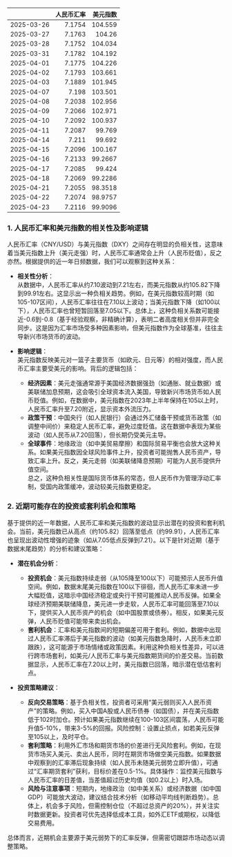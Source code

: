 |            |   人民币汇率 |   美元指数 |
|:-----------|-------------:|-----------:|
| 2025-03-26 |       7.1754 |   104.559  |
| 2025-03-27 |       7.1763 |   104.26   |
| 2025-03-28 |       7.1752 |   104.034  |
| 2025-03-31 |       7.1782 |   104.192  |
| 2025-04-01 |       7.1775 |   104.226  |
| 2025-04-02 |       7.1793 |   103.661  |
| 2025-04-03 |       7.1889 |   101.945  |
| 2025-04-07 |       7.198  |   103.501  |
| 2025-04-08 |       7.2038 |   102.956  |
| 2025-04-09 |       7.2066 |   102.971  |
| 2025-04-10 |       7.2092 |   100.937  |
| 2025-04-11 |       7.2087 |    99.769  |
| 2025-04-14 |       7.211  |    99.692  |
| 2025-04-15 |       7.2096 |   100.167  |
| 2025-04-16 |       7.2133 |    99.2667 |
| 2025-04-17 |       7.2085 |    99.424  |
| 2025-04-18 |       7.2069 |    99.2286 |
| 2025-04-21 |       7.2055 |    98.3518 |
| 2025-04-22 |       7.2074 |    98.9757 |
| 2025-04-23 |       7.2116 |    99.9096 |![图](shibor.png)

### 1. 人民币汇率和美元指数的相关性及影响逻辑

人民币汇率（CNY/USD）与美元指数（DXY）之间存在明显的负相关性，这意味着当美元指数上升（美元走强）时，人民币汇率通常会上升（人民币贬值），反之亦然。根据提供的近一年日频数据，我们可以观察到这种关系：

- **相关性分析**：  
  从数据中，人民币汇率从约7.10波动到7.21左右，而美元指数从约105.82下降到99.91左右。这显示出一种负相关趋势。例如，在美元指数较高时期（如105-107区间），人民币汇率往往在7.10以上波动；当美元指数下降（如100以下），人民币汇率也曾短暂回落至7.05以下。总体上，这种负相关系数可能接近-0.6到-0.8（基于经验观察，非精确计算），表明二者高度相关但并非完全同步。这是因为汇率市场受多种因素影响，但美元指数作为全球基准，往往主导新兴市场货币的波动。

- **影响逻辑**：  
  美元指数反映美元对一篮子主要货币（如欧元、日元等）的相对强度，而人民币汇率主要受美元的影响。背后的逻辑包括：  
  - **经济因素**：美元走强通常源于美国经济数据强劲（如通胀、就业数据）或美联储加息预期，这会吸引全球资本流入美国，导致新兴市场货币如人民币贬值。例如，在数据中，美元指数在2023年上半年保持在105以上时，人民币汇率升至7.20附近，显示资本外流压力。  
  - **政策干预**：中国央行（如人民银行）会通过外汇储备干预或货币政策（如调整中间价）来稳定人民币汇率，避免过度贬值。这在数据中表现为某些波动（如人民币从7.20回落），但长期仍受美元主导。  
  - **全球事件**：地缘政治（如中美贸易摩擦）和国际贸易平衡也会放大这种关系。如果美元指数因全球风险事件上升，投资者可能抛售人民币资产，导致汇率上升。反之，美元走弱（如美联储降息预期）可能为人民币提供升值空间。  
  总之，这种负相关性是国际货币体系的常态，但人民币作为管理浮动汇率制，受国内政策缓冲，波动较美元指数更稳定。

### 2. 近期可能存在的投资或套利机会和策略

基于提供的近一年数据，人民币汇率和美元指数的波动显示出潜在的投资和套利机会。当前，美元指数已从高点（约105.82）回落至低点（约99.91），人民币汇率也呈现出波动性增强的迹象（如从7.05低点反弹到7.21）。以下是针对近期（基于数据末尾趋势）的分析和建议策略：

- **潜在机会分析**：  
  - **投资机会**：美元指数持续走弱（从105降至100以下）可能预示人民币升值空间。例如，数据末尾美元指数在100以下徘徊，而人民币汇率未进一步大幅贬值，这暗示中国经济稳定或央行干预可能推动人民币反弹。如果全球经济预期美联储降息，美元进一步走软，人民币汇率可能回落至7.10以下，提供买入人民币资产的机会（如中国股票或债券）。相反，如果美元反弹，人民币贬值可能带来卖出机会。  
  - **套利机会**：汇率和美元指数间的短期偏差可用于套利。例如，数据中出现过人民币汇率滞后于美元指数的波动（如美元指数急降时，人民币未立即跟跌），这可能源于市场情绪或政策因素。利用这种负相关性差异，可以进行跨市场套利，如美元/人民币汇率与美元指数期货间的价差交易。当前数据显示，人民币汇率在7.20以上时，美元指数已回落，暗示潜在低估套利点。

- **投资策略建议**：  
  - **反向交易策略**：基于负相关性，投资者可采用“美元弱则买入人民币资产”的策略。例如，买入中国A股或人民币债券（如国债），并在美元指数低于102时加仓。预计如果美元指数继续在100-103区间震荡，人民币可能升值5-10%，带来3-5%的回报。风险控制：设置止损点，如若美元反弹至105以上，及时平仓。  
  - **套利策略**：利用外汇市场和期货市场的价差进行无风险套利。例如，在现货市场买入美元、卖出人民币，同时在期货市场做空美元指数。如果数据中观察到的汇率滞后现象持续（如人民币未随美元弱势立即升值），可通过“汇率期货套利”获利，目标价差在0.5-1%。具体操作：监控美元指数与人民币汇率的日差值，当差值超过历史均值（如0.2以上）时入场。  
  - **风险与注意事项**：短期内，地缘政治（如中美关系）或经济数据（如中国GDP）可能放大波动，建议结合技术分析（如移动平均线判断趋势）。总体上，机会多于风险，但需控制仓位（不超过总资产的20%），并关注实时数据更新。投资者可优先选择低成本工具，如外汇ETF或期权，以降低交易费用。  

总体而言，近期机会主要源于美元弱势下的汇率反弹，但需密切跟踪市场动态以调整策略。